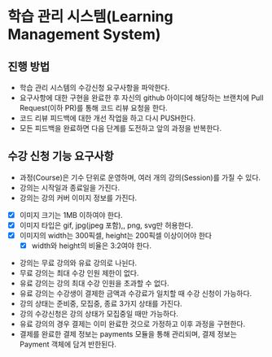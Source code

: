 # 학습 관리 시스템(Learning Management System)
## 진행 방법
* 학습 관리 시스템의 수강신청 요구사항을 파악한다.
* 요구사항에 대한 구현을 완료한 후 자신의 github 아이디에 해당하는 브랜치에 Pull Request(이하 PR)를 통해 코드 리뷰 요청을 한다.
* 코드 리뷰 피드백에 대한 개선 작업을 하고 다시 PUSH한다.
* 모든 피드백을 완료하면 다음 단계를 도전하고 앞의 과정을 반복한다.

## 수강 신청 기능 요구사항
- 과정(Course)은 기수 단위로 운영하며, 여러 개의 강의(Session)를 가질 수 있다. 
- 강의는 시작일과 종료일을 가진다.
- 강의는 강의 커버 이미지 정보를 가진다.
- [x] 이미지 크기는 1MB 이하여야 한다.
- [x] 이미지 타입은 gif, jpg(jpeg 포함),, png, svg만 허용한다.
- [x] 이미지의 width는 300픽셀, height는 200픽셀 이상이어야 한다
  - [x] width와 height의 비율은 3:2여야 한다.
- 강의는 무료 강의와 유료 강의로 나뉜다.
- 무료 강의는 최대 수강 인원 제한이 없다.
- 유료 강의는 강의 최대 수강 인원을 초과할 수 없다.
- 유료 강의는 수강생이 결제한 금액과 수강료가 일치할 때 수강 신청이 가능하다.
- 강의 상태는 준비중, 모집중, 종료 3가지 상태를 가진다.
- 강의 수강신청은 강의 상태가 모집중일 때만 가능하다.
- 유료 강의의 경우 결제는 이미 완료한 것으로 가정하고 이후 과정을 구현한다.
- 결제를 완료한 결제 정보는 payments 모듈을 통해 관리되며, 결제 정보는 Payment 객체에 담겨 반한된다.